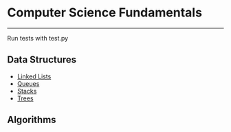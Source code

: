 # Computer Science Fundamentals
---

Run tests with test.py

## Data Structures
- [Linked Lists](./data_structures/linked_lists)
- [Queues](./data_structures/queues)
- [Stacks](./data_structures/stacks)
- [Trees](./data_structures/trees)

## Algorithms
